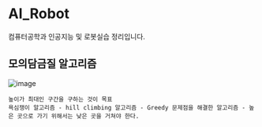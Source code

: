 # AI_Robot
컴퓨터공학과 인공지능 및 로봇실습 정리입니다.
## 모의담금질 알고리즘
![image](https://github.com/wonchihyeon/AI_Robot/assets/58906858/4c7da6a3-e75a-419c-8607-ac841562c75c)
```
높이가 최대인 구간을 구하는 것이 목표
욕심쟁이 알고리즘 - hill climbing 알고리즘 - Greedy 문제점을 해결한 알고리즘 - 높은 곳으로 가기 위해서는 낮은 곳을 거쳐야 한다.

```
